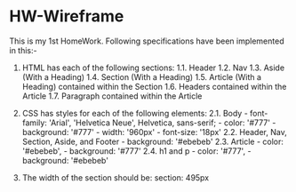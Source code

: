# HW-Wireframe

This is my 1st HomeWork.
Following specifications have been implemented in this:-

1. HTML has each of the following sections:
    1.1. Header
    1.2. Nav
    1.3. Aside (With a Heading)
    1.4. Section (With a Heading)
    1.5. Article (With a Heading) contained within the Section
    1.6. Headers contained within the Article
    1.7. Paragraph contained within the Article

2. CSS has styles for each of the following elements:
    2.1. Body
        - font-family: 'Arial', 'Helvetica Neue', Helvetica, sans-serif;
        - color: '#777'
        - background: '#777'
        - width: '960px'
        - font-size: '18px'
    2.2. Header, Nav, Section, Aside, and Footer
        - background: '#ebebeb'
    2.3. Article
        - color: '#ebebeb',
        - background: '#777'
    2.4. h1 and p
        - color: '#777',
        - background: '#ebebeb'
        
3. The width of the section should be:
    section: 495px